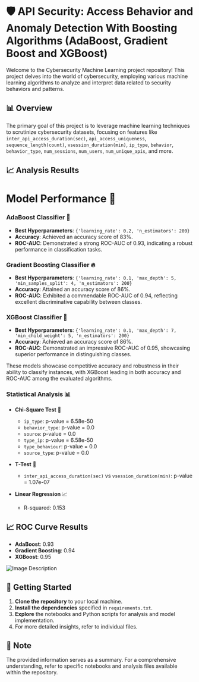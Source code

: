# 🛡️ API Security: Access Behavior and Anomaly Detection With Boosting Algorithms (AdaBoost, Gradient Boost and XGBoost)

Welcome to the Cybersecurity Machine Learning project repository! This project delves into the world of cybersecurity, employing various machine learning algorithms to analyze and interpret data related to security behaviors and patterns.

## 📊 Overview

The primary goal of this project is to leverage machine learning techniques to scrutinize cybersecurity datasets, focusing on features like `inter_api_access_duration(sec)`, `api_access_uniqueness`, `sequence_length(count)`, `vsession_duration(min)`, `ip_type`, `behavior`, `behavior_type`, `num_sessions`, `num_users`, `num_unique_apis`, and more.

## 📈 Analysis Results

# Model Performance 🤖


### AdaBoost Classifier 🚀
- **Best Hyperparameters**: `{'learning_rate': 0.2, 'n_estimators': 200}`
- **Accuracy**: Achieved an accuracy score of 83%.
- **ROC-AUC**: Demonstrated a strong ROC-AUC of 0.93, indicating a robust performance in classification tasks.

### Gradient Boosting Classifier 🔥
- **Best Hyperparameters**: `{'learning_rate': 0.1, 'max_depth': 5, 'min_samples_split': 4, 'n_estimators': 200}`
- **Accuracy**: Attained an accuracy score of 86%.
- **ROC-AUC**: Exhibited a commendable ROC-AUC of 0.94, reflecting excellent discriminative capability between classes.

### XGBoost Classifier 🌟
- **Best Hyperparameters**: `{'learning_rate': 0.1, 'max_depth': 7, 'min_child_weight': 5, 'n_estimators': 200}`
- **Accuracy**: Achieved an accuracy score of 86%.
- **ROC-AUC**: Demonstrated an impressive ROC-AUC of 0.95, showcasing superior performance in distinguishing classes.

These models showcase competitive accuracy and robustness in their ability to classify instances, with XGBoost leading in both accuracy and ROC-AUC among the evaluated algorithms.

### Statistical Analysis 📊

- **Chi-Square Test** 🧮
    - `ip_type`: p-value = 6.58e-50
    - `behavior_type`: p-value = 0.0
    - `source`: p-value = 0.0
    - `type_ip`: p-value = 6.58e-50
    - `type_behaviour`: p-value = 0.0
    - `source_type`: p-value = 0.0

- **T-Test** 📝
    - `inter_api_access_duration(sec)` vs `vsession_duration(min)`: p-value = 1.07e-07

- **Linear Regression** 📈
    - R-squared: 0.153

## 📈 ROC Curve Results

- **AdaBoost**: 0.93
- **Gradient Boosting**: 0.94
- **XGBoost**: 0.95

![Image Description]([Feature_Importance.png])


## 🚀 Getting Started

1. **Clone the repository** to your local machine.
2. **Install the dependencies** specified in `requirements.txt`.
3. **Explore** the notebooks and Python scripts for analysis and model implementation.
4. For more detailed insights, refer to individual files.

## 📌 Note

The provided information serves as a summary. For a comprehensive understanding, refer to specific notebooks and analysis files available within the repository.
